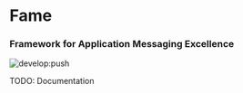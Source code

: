 # Fame

### Framework for Application Messaging Excellence

![develop:push](https://github.com/oklacoder/fame/workflows/develop:push/badge.svg)


TODO: Documentation